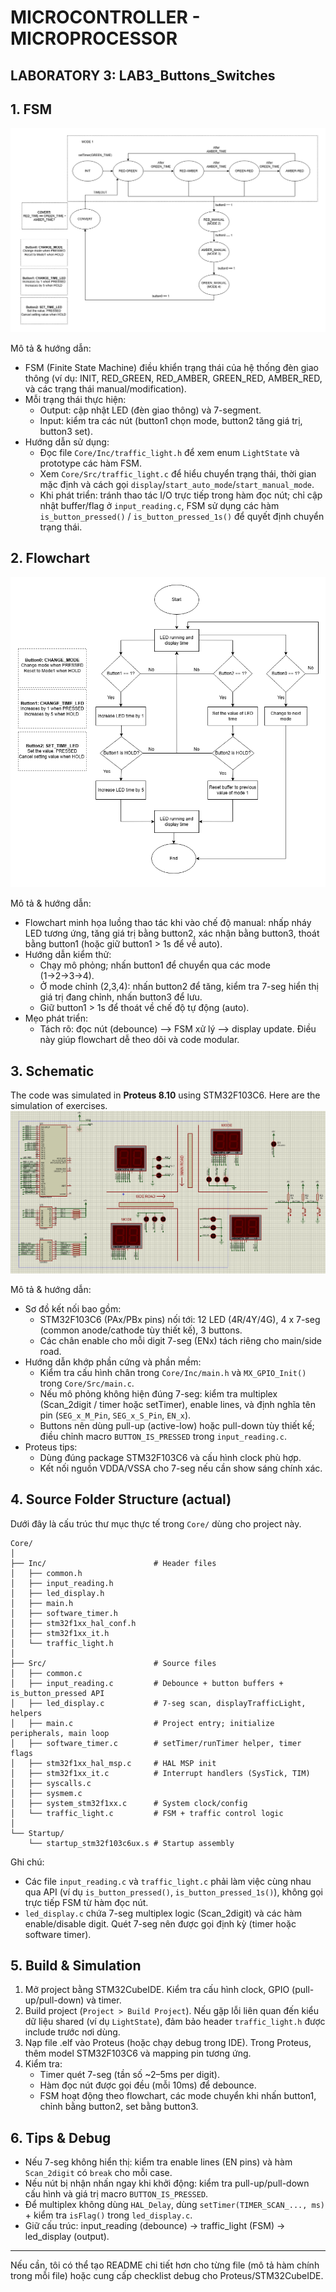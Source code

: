 # MICROCONTROLLER - MICROPROCESSOR  
## LABORATORY 3: LAB3_Buttons_Switches

## 1. FSM
![FSM](https://github.com/huanminh1/CO3009_LAB3_Buttons_Switches/blob/main/Imagine/State%20Machine.png)

Mô tả & hướng dẫn:
- FSM (Finite State Machine) điều khiển trạng thái của hệ thống đèn giao thông (ví dụ: INIT, RED_GREEN, RED_AMBER, GREEN_RED, AMBER_RED, và các trạng thái manual/modification).
- Mỗi trạng thái thực hiện:
  - Output: cập nhật LED (đèn giao thông) và 7-segment.
  - Input: kiểm tra các nút (button1 chọn mode, button2 tăng giá trị, button3 set).
- Hướng dẫn sử dụng:
  - Đọc file `Core/Inc/traffic_light.h` để xem enum `LightState` và prototype các hàm FSM.
  - Xem `Core/Src/traffic_light.c` để hiểu chuyển trạng thái, thời gian mặc định và cách gọi `display`/`start_auto_mode`/`start_manual_mode`.
  - Khi phát triển: tránh thao tác I/O trực tiếp trong hàm đọc nút; chỉ cập nhật buffer/flag ở `input_reading.c`, FSM sử dụng các hàm `is_button_pressed()` / `is_button_pressed_1s()` để quyết định chuyển trạng thái.

## 2. Flowchart
![Flowchart](https://github.com/huanminh1/CO3009_LAB3_Buttons_Switches/blob/main/Imagine/Flowchar%20_ManualLed.png)

Mô tả & hướng dẫn:
- Flowchart minh họa luồng thao tác khi vào chế độ manual: nhấp nháy LED tương ứng, tăng giá trị bằng button2, xác nhận bằng button3, thoát bằng button1 (hoặc giữ button1 > 1s để về auto).
- Hướng dẫn kiểm thử:
  - Chạy mô phỏng; nhấn button1 để chuyển qua các mode (1→2→3→4).
  - Ở mode chỉnh (2,3,4): nhấn button2 để tăng, kiểm tra 7-seg hiển thị giá trị đang chỉnh, nhấn button3 để lưu.
  - Giữ button1 > 1s để thoát về chế độ tự động (auto).
- Mẹo phát triển:
  - Tách rõ: đọc nút (debounce) —> FSM xử lý —> display update. Điều này giúp flowchart dễ theo dõi và code modular.

## 3. Schematic
The code was simulated in **Proteus 8.10** using STM32F103C6. Here are the simulation of exercises.
![Proteus Simulation](https://github.com/huanminh1/CO3009_LAB3_Buttons_Switches/blob/main/Imagine/Proteus_Lab3_FullEX.png)

Mô tả & hướng dẫn:
- Sơ đồ kết nối bao gồm:
  - STM32F103C6 (PAx/PBx pins) nối tới: 12 LED (4R/4Y/4G), 4 x 7-seg (common anode/cathode tùy thiết kế), 3 buttons.
  - Các chân enable cho mỗi digit 7-seg (ENx) tách riêng cho main/side road.
- Hướng dẫn khớp phần cứng và phần mềm:
  - Kiểm tra cấu hình chân trong `Core/Inc/main.h` và `MX_GPIO_Init()` trong `Core/Src/main.c`.
  - Nếu mô phỏng không hiện đúng 7-seg: kiểm tra multiplex (Scan_2digit / timer hoặc setTimer), enable lines, và định nghĩa tên pin (`SEG_x_M_Pin`, `SEG_x_S_Pin`, `EN_x`).
  - Buttons nên dùng pull-up (active-low) hoặc pull-down tùy thiết kế; điều chỉnh macro `BUTTON_IS_PRESSED` trong `input_reading.c`.
- Proteus tips:
  - Dùng đúng package STM32F103C6 và cấu hình clock phù hợp.
  - Kết nối nguồn VDDA/VSSA cho 7-seg nếu cần show sáng chính xác.

## 4. Source Folder Structure (actual)
Dưới đây là cấu trúc thư mục thực tế trong `Core/` dùng cho project này.

```text
Core/
│
├── Inc/                        # Header files
│   ├── common.h
│   ├── input_reading.h
│   ├── led_display.h
│   ├── main.h
│   ├── software_timer.h
│   ├── stm32f1xx_hal_conf.h
│   ├── stm32f1xx_it.h
│   └── traffic_light.h
│
├── Src/                        # Source files
│   ├── common.c
│   ├── input_reading.c         # Debounce + button buffers + is_button_pressed API
│   ├── led_display.c           # 7-seg scan, displayTrafficLight, helpers
│   ├── main.c                  # Project entry; initialize peripherals, main loop
│   ├── software_timer.c        # setTimer/runTimer helper, timer flags
│   ├── stm32f1xx_hal_msp.c     # HAL MSP init
│   ├── stm32f1xx_it.c          # Interrupt handlers (SysTick, TIM)
│   ├── syscalls.c
│   ├── sysmem.c
│   ├── system_stm32f1xx.c      # System clock/config
│   └── traffic_light.c         # FSM + traffic control logic
│
└── Startup/
    └── startup_stm32f103c6ux.s # Startup assembly
```

Ghi chú:
- Các file `input_reading.c` và `traffic_light.c` phải làm việc cùng nhau qua API (ví dụ `is_button_pressed()`, `is_button_pressed_1s()`), không gọi trực tiếp FSM từ hàm đọc nút.
- `led_display.c` chứa 7-seg multiplex logic (Scan_2digit) và các hàm enable/disable digit. Quét 7-seg nên được gọi định kỳ (timer hoặc software timer).

## 5. Build & Simulation
1. Mở project bằng STM32CubeIDE. Kiểm tra cấu hình clock, GPIO (pull-up/pull-down) và timer.
2. Build project (`Project > Build Project`). Nếu gặp lỗi liên quan đến kiểu dữ liệu shared (ví dụ `LightState`), đảm bảo header `traffic_light.h` được include trước nơi dùng.
3. Nạp file .elf vào Proteus (hoặc chạy debug trong IDE). Trong Proteus, thêm model STM32F103C6 và mapping pin tương ứng.
4. Kiểm tra:
   - Timer quét 7-seg (tần số ~2–5ms per digit).
   - Hàm đọc nút được gọi đều (mỗi 10ms) để debounce.
   - FSM hoạt động theo flowchart, các mode chuyển khi nhấn button1, chỉnh bằng button2, set bằng button3.

## 6. Tips & Debug
- Nếu 7-seg không hiển thị: kiểm tra enable lines (EN pins) và hàm `Scan_2digit` có `break` cho mỗi case.
- Nếu nút bị nhận nhấn ngay khi khởi động: kiểm tra pull-up/pull-down cấu hình và giá trị macro `BUTTON_IS_PRESSED`.
- Để multiplex không dùng `HAL_Delay`, dùng `setTimer(TIMER_SCAN_..., ms)` + kiểm tra `isFlag()` trong `led_display.c`.
- Giữ cấu trúc: input_reading (debounce) → traffic_light (FSM) → led_display (output).

---
Nếu cần, tôi có thể tạo README chi tiết hơn cho từng file (mô tả hàm chính trong mỗi file) hoặc cung cấp checklist debug cho Proteus/STM32CubeIDE.
